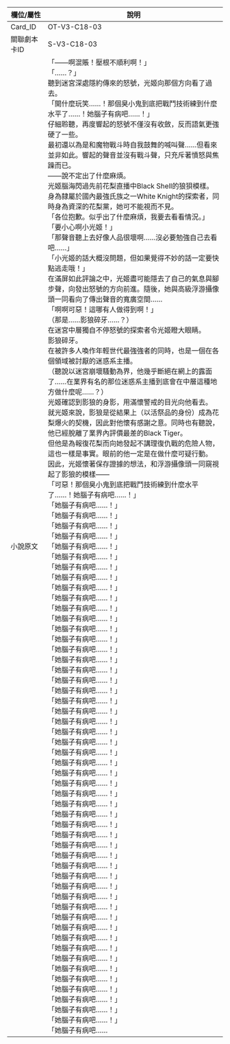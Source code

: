 | 欄位/屬性 | 說明 |
|---|---|
| Card_ID | OT-V3-C18-03 |
| 關聯劇本卡ID | S-V3-C18-03 |
| 小說原文 | 「——啊混賬！壓根不順利啊！」<br>「……？」<br>聽到迷宮深處隱約傳來的怒號，光姬向那個方向看了過去。<br>「開什麼玩笑……！那個臭小鬼到底把戰鬥技術練到什麼水平了……！她腦子有病吧……！」<br>仔細聆聽，再度響起的怒號不僅沒有收斂，反而語氣更強硬了一些。<br>最初還以為是和魔物戰斗時自我鼓舞的喊叫聲……但看來並非如此。響起的聲音並沒有戰斗聲，只充斥著憤怒與焦躁而已。<br>——說不定出了什麼麻煩。<br>光姬腦海閃過先前花梨直播中Black Shell的狼狽模樣。<br>身為隸屬於國內最強氏族之一White Knight的探索者，同時身為資深的花梨黨，她可不能視而不見。<br>「各位抱歉。似乎出了什麼麻煩，我要去看看情況。」<br>「要小心啊小光姬！」<br>「那聲音聽上去好像人品很壞啊……沒必要勉強自己去看吧……」<br>「小光姬的話大概沒問題，但如果覺得不妙的話一定要快點逃走哦！」<br>在滿屏如此評論之中，光姬盡可能隱去了自己的氣息與腳步聲，向發出怒號的方向前進。隨後，她與高級浮游攝像頭一同看向了傳出聲音的寬廣空間……<br>「啊啊可惡！這哪有人做得到啊！」<br>（那是……影狼碎牙……？）<br>在迷宮中層獨自不停怒號的探索者令光姬瞪大眼睛。<br>影狼碎牙。<br>在被許多人喚作年輕世代最強強者的同時，也是一個在各個領域被討厭的迷惑系主播。<br>（聽說以迷宮崩壞騷動為界，他幾乎斷絕在網上的露面了……在業界有名的那位迷惑系主播到底會在中層這種地方做什麼呢……？）<br>光姬確認到影狼的身影，用滿懷警戒的目光向他看去。<br>就光姬來說，影狼是從結果上（以活祭品的身份）成為花梨爆火的契機，因此對他懷有感謝之意。同時也有聽說，他已經脫離了業界內評價最差的Black Tiger。<br>但他是為報復花梨而向她發起不講理復仇戰的危險人物，這也一樣是事實。眼前的他一定是在做什麼可疑行動。<br>因此，光姬懷著保存證據的想法，和浮游攝像頭一同窺視起了影狼的模樣——<br>「可惡！那個臭小鬼到底把戰鬥技術練到什麼水平了……！她腦子有病吧……！」<br>「她腦子有病吧……！」<br>「她腦子有病吧……！」<br>「她腦子有病吧……！」<br>「她腦子有病吧……！」<br>「她腦子有病吧……！」<br>「她腦子有病吧……！」<br>「她腦子有病吧……！」<br>「她腦子有病吧……！」<br>「她腦子有病吧……！」<br>「她腦子有病吧……！」<br>「她腦子有病吧……！」<br>「她腦子有病吧……！」<br>「她腦子有病吧……！」<br>「她腦子有病吧……！」<br>「她腦子有病吧……！」<br>「她腦子有病吧……！」<br>「她腦子有病吧……！」<br>「她腦子有病吧……！」<br>「她腦子有病吧……！」<br>「她腦子有病吧……！」<br>「她腦子有病吧……！」<br>「她腦子有病吧……！」<br>「她腦子有病吧……！」<br>「她腦子有病吧……！」<br>「她腦子有病吧……！」<br>「她腦子有病吧……！」<br>「她腦子有病吧……！」<br>「她腦子有病吧……！」<br>「她腦子有病吧……！」<br>「她腦子有病吧……！」<br>「她腦子有病吧……！」<br>「她腦子有病吧……！」<br>「她腦子有病吧……！」<br>「她腦子有病吧……！」<br>「她腦子有病吧……！」<br>「她腦子有病吧……！」<br>「她腦子有病吧……！」<br>「她腦子有病吧……！」<br>「她腦子有病吧……！」<br>「她腦子有病吧……！」<br>「她腦子有病吧……！」<br>「她腦子有病吧……！」<br>「她腦子有病吧……！」<br>「她腦子有病吧……！」<br>「她腦子有病吧……！」<br>「她腦子有病吧……！」<br>「她腦子有病吧……！」<br>「她腦子有病吧……！」<br>「她腦子有病吧……！」<br>「她腦子有病吧……！」<br>「她腦子有病吧……！」<br>「她腦子有病吧……
